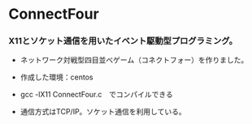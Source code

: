 # ConnectFour
### X11とソケット通信を用いたイベント駆動型プログラミング。

* ネットワーク対戦型四目並べゲーム（コネクトフォー）を作りました。

* 作成した環境：centos
* gcc -lX11 ConnectFour.c　でコンパイルできる
* 通信方式はTCP/IP。ソケット通信を利用している。


